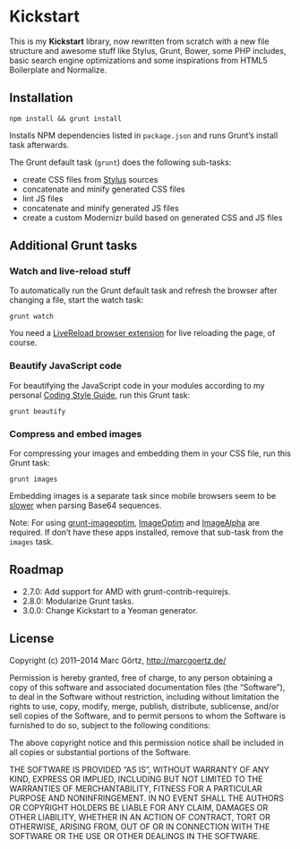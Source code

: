# Kickstart

This is my **Kickstart** library, now rewritten from scratch with a new
file structure and awesome stuff like Stylus, Grunt, Bower, some PHP
includes, basic search engine optimizations and some inspirations from
HTML5 Boilerplate and Normalize.

## Installation

	npm install && grunt install

Installs NPM dependencies listed in `package.json` and runs Grunt’s
install task afterwards.

The Grunt default task (`grunt`) does the following sub-tasks:

 - create CSS files from [Stylus](http://learnboost.github.com/stylus/)
   sources
 - concatenate and minify generated CSS files
 - lint JS files
 - concatenate and minify generated JS files
 - create a custom Modernizr build based on generated CSS and JS files

## Additional Grunt tasks

### Watch and live-reload stuff

To automatically run the Grunt default task and refresh the browser
after changing a file, start the watch task:

	grunt watch

You need a [LiveReload browser extension](http://feedback.livereload.com/knowledgebase/articles/86242-how-do-i-install-and-use-the-browser-extensions-)
for live reloading the page, of course.

### Beautify JavaScript code

For beautifying the JavaScript code in your modules according to my
personal [Coding Style Guide](https://github.com/Dreamseer/styleguide),
run this Grunt task:

	grunt beautify

### Compress and embed images

For compressing your images and embedding them in your CSS file, run
this Grunt task:

	grunt images

Embedding images is a separate task since mobile browsers seem to be
[slower](https://www.mobify.com/blog/data-uris-are-slow-on-mobile/)
when parsing Base64 sequences.

Note: For using
[grunt-imageoptim](https://github.com/JamieMason/grunt-imageoptim),
[ImageOptim](http://imageoptim.com/) and
[ImageAlpha](http://pngmini.com/) are required. If don’t have these apps
installed, remove that sub-task from the `images` task.

## Roadmap

 * 2.7.0: Add support for AMD with grunt-contrib-requirejs.
 * 2.8.0: Modularize Grunt tasks.
 * 3.0.0: Change Kickstart to a Yeoman generator.

## License

Copyright (c) 2011–2014 Marc Görtz, http://marcgoertz.de/

Permission is hereby granted, free of charge, to any person obtaining a
copy of this software and associated documentation files (the
“Software”), to deal in the Software without restriction, including
without limitation the rights to use, copy, modify, merge, publish,
distribute, sublicense, and/or sell copies of the Software, and to
permit persons to whom the Software is furnished to do so, subject to
the following conditions:

The above copyright notice and this permission notice shall be included
in all copies or substantial portions of the Software.

THE SOFTWARE IS PROVIDED “AS IS”, WITHOUT WARRANTY OF ANY KIND, EXPRESS
OR IMPLIED, INCLUDING BUT NOT LIMITED TO THE WARRANTIES OF
MERCHANTABILITY, FITNESS FOR A PARTICULAR PURPOSE AND NONINFRINGEMENT.
IN NO EVENT SHALL THE AUTHORS OR COPYRIGHT HOLDERS BE LIABLE FOR ANY
CLAIM, DAMAGES OR OTHER LIABILITY, WHETHER IN AN ACTION OF CONTRACT,
TORT OR OTHERWISE, ARISING FROM, OUT OF OR IN CONNECTION WITH THE
SOFTWARE OR THE USE OR OTHER DEALINGS IN THE SOFTWARE.
